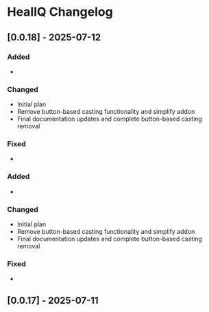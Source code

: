 # HealIQ Changelog

## [0.0.18] - 2025-07-12

### Added
- 

### Changed
- Initial plan
- Remove button-based casting functionality and simplify addon
- Final documentation updates and complete button-based casting removal

### Fixed
- 

### Added
- 

### Changed
- Initial plan
- Remove button-based casting functionality and simplify addon
- Final documentation updates and complete button-based casting removal

### Fixed
- 

## [0.0.17] - 2025-07-11
